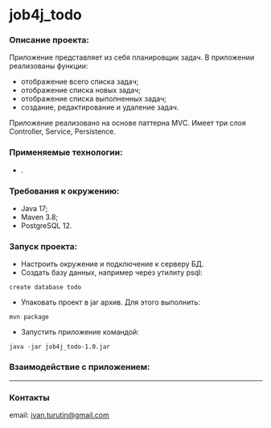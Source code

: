 # job4j_todo
### Описание проекта:
Приложение представляет из себя планировщик задач. 
В приложении реализованы функции:
- отображение всего списка задач;
- отображение списка новых задач;
- отображение списка выполненных задач;
- создание, редактирование и удаление задач.

Приложение реализовано на основе паттерна MVC. Имеет три слоя Controller, Service, Persistence.

### Применяемые технологии: 
- .

### Требования к окружению: 
- Java 17;
- Maven 3.8;
- PostgreSQL 12.

### Запуск проекта:
- Настроить окружение и подключение к серверу БД.
- Создать базу данных, например через утилиту psql:
``` 
create database todo
``` 
- Упаковать проект в jar архив. Для этого выполнить:
``` 
mvn package
```
- Запустить приложение командой:
```
java -jar job4j_todo-1.0.jar
```

### Взаимодействие с приложением:


---

### Контакты
email: [ivan.turutin@gmail.com](mailto:ivan.turutin@gmail.com)